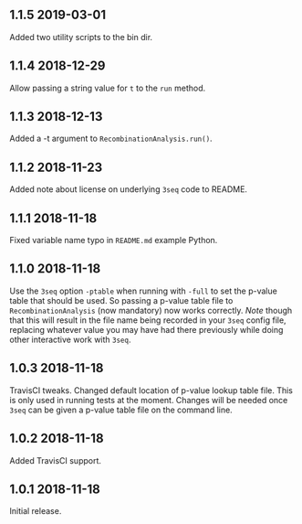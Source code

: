 ## 1.1.5 2019-03-01

Added two utility scripts to the bin dir.

## 1.1.4 2018-12-29

Allow passing a string value for `t` to the `run` method.

## 1.1.3 2018-12-13

Added a -t argument to `RecombinationAnalysis.run()`.

## 1.1.2 2018-11-23

Added note about license on underlying `3seq` code to README.

## 1.1.1 2018-11-18

Fixed variable name typo in `README.md` example Python.

## 1.1.0 2018-11-18

Use the `3seq` option `-ptable` when running with `-full` to set the
p-value table that should be used. So passing a p-value table file to
`RecombinationAnalysis` (now mandatory) now works correctly. *Note* though
that this will result in the file name being recorded in your `3seq` config
file, replacing whatever value you may have had there previously while
doing other interactive work with `3seq`.

## 1.0.3 2018-11-18

TravisCI tweaks. Changed default location of p-value lookup table
file. This is only used in running tests at the moment.  Changes will be
needed once `3seq` can be given a p-value table file on the command line.

## 1.0.2 2018-11-18

Added TravisCI support.

## 1.0.1 2018-11-18

Initial release.
